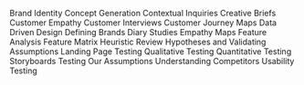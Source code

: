 Brand Identity
Concept Generation
Contextual Inquiries
Creative Briefs
Customer Empathy
Customer Interviews
Customer Journey Maps
Data Driven Design
Defining Brands
Diary Studies
Empathy Maps
Feature Analysis
Feature Matrix
Heuristic Review
Hypotheses and Validating Assumptions
Landing Page Testing
Qualitative Testing
Quantitative Testing
Storyboards
Testing Our Assumptions
Understanding Competitors
Usability Testing
